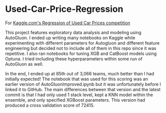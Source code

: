 # Used-Car-Price-Regression
For [Kaggle.com's Regression of Used Car Prices competition](https://www.kaggle.com/competitions/playground-series-s4e9/overview)

This project features exploratory data analysis and modeling using AutoGluon. I ended up writing many notebooks on Kaggle while experimenting with different parameters for Autogluon and different feature engineering but decided not to include all of them in this repo since it was repetitive. I also ran notebooks for tuning XGB and CatBoost models using Optuna. I tried including these hyperparameters within some run of AutoGluon as well.

In the end, I ended up at 85th out of 3,066 teams, much better than I had initially expected! The notebook that was used for this scoring was an earlier version of AutoGluonImproved.ipynb but it was unfortunately before I linked it to GitHub. The main differences between that version and the latest commit is that I had only used 1 stack level, kept a KNN model within the ensemble, and only specified XGBoost parameters. This version had produced a cross validation score of 72415. 
